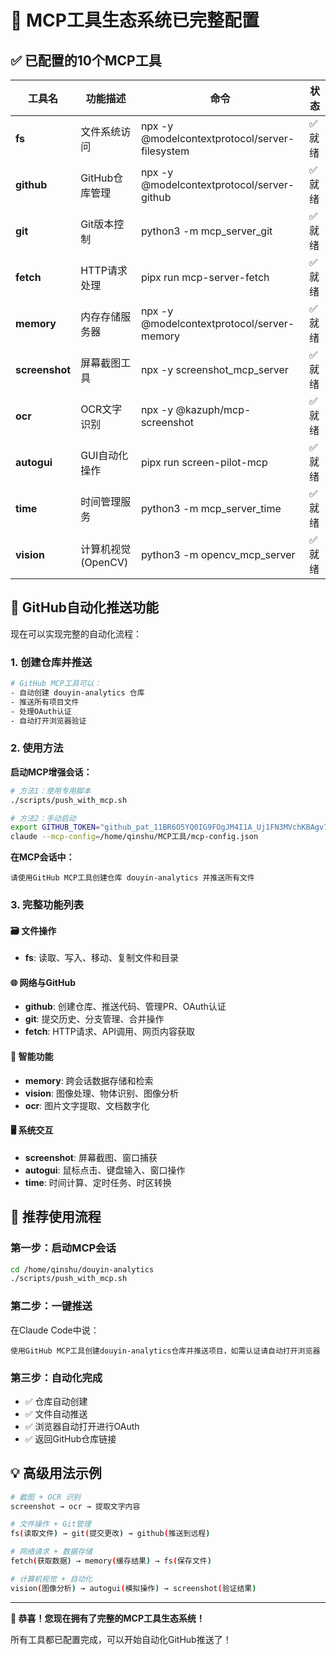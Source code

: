 # 🎉 MCP工具生态系统已完整配置

## ✅ 已配置的10个MCP工具

| 工具名 | 功能描述 | 命令 | 状态 |
|--------|----------|------|------|
| **fs** | 文件系统访问 | npx -y @modelcontextprotocol/server-filesystem | ✅ 就绪 |
| **github** | GitHub仓库管理 | npx -y @modelcontextprotocol/server-github | ✅ 就绪 |
| **git** | Git版本控制 | python3 -m mcp_server_git | ✅ 就绪 |
| **fetch** | HTTP请求处理 | pipx run mcp-server-fetch | ✅ 就绪 |
| **memory** | 内存存储服务器 | npx -y @modelcontextprotocol/server-memory | ✅ 就绪 |
| **screenshot** | 屏幕截图工具 | npx -y screenshot_mcp_server | ✅ 就绪 |
| **ocr** | OCR文字识别 | npx -y @kazuph/mcp-screenshot | ✅ 就绪 |
| **autogui** | GUI自动化操作 | pipx run screen-pilot-mcp | ✅ 就绪 |
| **time** | 时间管理服务 | python3 -m mcp_server_time | ✅ 就绪 |
| **vision** | 计算机视觉(OpenCV) | python3 -m opencv_mcp_server | ✅ 就绪 |

## 🚀 GitHub自动化推送功能

现在可以实现完整的自动化流程：

### 1. 创建仓库并推送
```bash
# GitHub MCP工具可以：
- 自动创建 douyin-analytics 仓库
- 推送所有项目文件
- 处理OAuth认证
- 自动打开浏览器验证
```

### 2. 使用方法

**启动MCP增强会话：**
```bash
# 方法1：使用专用脚本
./scripts/push_with_mcp.sh

# 方法2：手动启动
export GITHUB_TOKEN="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"
claude --mcp-config=/home/qinshu/MCP工具/mcp-config.json
```

**在MCP会话中：**
```
请使用GitHub MCP工具创建仓库 douyin-analytics 并推送所有文件
```

### 3. 完整功能列表

#### 🗃️ 文件操作
- **fs**: 读取、写入、移动、复制文件和目录

#### 🌐 网络与GitHub
- **github**: 创建仓库、推送代码、管理PR、OAuth认证
- **git**: 提交历史、分支管理、合并操作
- **fetch**: HTTP请求、API调用、网页内容获取

#### 🧠 智能功能
- **memory**: 跨会话数据存储和检索
- **vision**: 图像处理、物体识别、图像分析
- **ocr**: 图片文字提取、文档数字化

#### 🖥️ 系统交互
- **screenshot**: 屏幕截图、窗口捕获
- **autogui**: 鼠标点击、键盘输入、窗口操作
- **time**: 时间计算、定时任务、时区转换

## 🎯 推荐使用流程

### 第一步：启动MCP会话
```bash
cd /home/qinshu/douyin-analytics
./scripts/push_with_mcp.sh
```

### 第二步：一键推送
在Claude Code中说：
```
使用GitHub MCP工具创建douyin-analytics仓库并推送项目，如需认证请自动打开浏览器
```

### 第三步：自动化完成
- ✅ 仓库自动创建
- ✅ 文件自动推送  
- ✅ 浏览器自动打开进行OAuth
- ✅ 返回GitHub仓库链接

## 💡 高级用法示例

```bash
# 截图 + OCR 识别
screenshot → ocr → 提取文字内容

# 文件操作 + Git管理
fs(读取文件) → git(提交更改) → github(推送到远程)

# 网络请求 + 数据存储
fetch(获取数据) → memory(缓存结果) → fs(保存文件)

# 计算机视觉 + 自动化
vision(图像分析) → autogui(模拟操作) → screenshot(验证结果)
```

---

**🎊 恭喜！您现在拥有了完整的MCP工具生态系统！**

所有工具都已配置完成，可以开始自动化GitHub推送了！